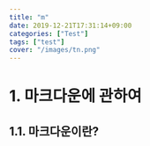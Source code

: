 ```yaml
---
title: "m"
date: 2019-12-21T17:31:14+09:00
categories: ["Test"]
tags: ["test"]
cover: "/images/tn.png"
---
```

# 1. 마크다운에 관하여
## 1.1. 마크다운이란?
